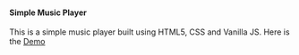 #### Simple Music Player 

This  is a simple music player built using HTML5, CSS and Vanilla JS. Here is the [Demo](https://moise1.github.io/music-player/)

